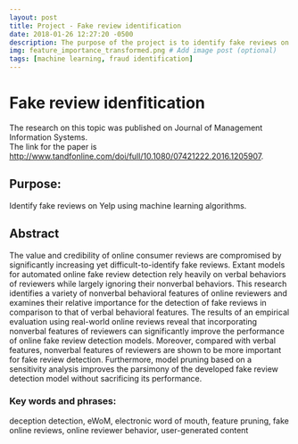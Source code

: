 ```yaml
---
layout: post
title: Project - Fake review identification
date: 2018-01-26 12:27:20 -0500
description: The purpose of the project is to identify fake reviews on Yelp using machine learning algorithms.  # Add post description (optional)
img: feature_importance_transformed.png # Add image post (optional)
tags: [machine learning, fraud identification]
---
```


# Fake review idenfitication

The research on this topic was published on Journal of Management Information Systems.   
The link for the paper is <http://www.tandfonline.com/doi/full/10.1080/07421222.2016.1205907>.

## Purpose:
Identify fake reviews on Yelp using machine learning algorithms.

## Abstract
The value and credibility of online consumer reviews are compromised by significantly increasing yet difficult-to-identify fake reviews. Extant models for automated online fake review detection rely heavily on verbal behaviors of reviewers while largely ignoring their nonverbal behaviors. This research identifies a variety of nonverbal behavioral features of online reviewers and examines their relative importance for the detection of fake reviews in comparison to that of verbal behavioral features. The results of an empirical evaluation using real-world online reviews reveal that incorporating nonverbal features of reviewers can significantly improve the performance of online fake review detection models. Moreover, compared with verbal features, nonverbal features of reviewers are shown to be more important for fake review detection. Furthermore, model pruning based on a sensitivity analysis improves the parsimony of the developed fake review detection model without sacrificing its performance.

### Key words and phrases:
deception detection, eWoM, electronic word of mouth, feature pruning, fake online reviews, online reviewer behavior, user-generated content
